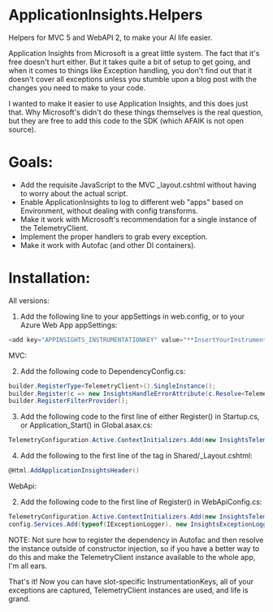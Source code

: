 # ApplicationInsights.Helpers
Helpers for MVC 5 and WebAPI 2, to make your AI life easier.

Application Insights from Microsoft is a great little system. The fact that it's free doesn't hurt either. But it takes quite a bit of setup to get going, and when it comes to things like Exception handling, you don't find out that it doesn't cover all exceptions unless you stumble upon a blog post with the changes you need to make to your code.

I wanted to make it easier to use Application Insights, and this does just that. Why Microsoft's didn't do these things themselves is the real question, but they are free to add this code to the SDK (which AFAIK is not open source).

# Goals: 
- Add the requisite JavaScript to the MVC _layout.cshtml without having to worry about the actual script.
- Enable ApplicationInsights to log to different web "apps" based on Environment, without dealing with config transforms.
- Make it work with Microsoft's recommendation for a single instance of the TelemetryClient.
- Implement the proper handlers to grab every exception.
- Make it work with Autofac (and other DI containers).

# Installation:

All versions:

1) Add the following line to your appSettings in web.config, or to your Azure Web App appSettings:
```csharp
<add key="APPINSIGHTS_INSTRUMENTATIONKEY" value="**InsertYourInstrumentationGuidHere**"/>
```

MVC:

2) Add the following code to DependencyConfig.cs:
```csharp
builder.RegisterType<TelemetryClient>().SingleInstance();
builder.Register(c => new InsightsHandleErrorAttribute(c.Resolve<TelemetryClient>())).AsExceptionFilterFor<Controller>().InstancePerRequest();
builder.RegisterFilterProvider();
```
3) Add the following code to the first line of either Register() in Startup.cs, or Application_Start() in Global.asax.cs:
```csharp
TelemetryConfiguration.Active.ContextInitializers.Add(new InsightsTelemetryInitializer());
```
4) Add the following to the first line of the <head> tag in Shared/_Layout.cshtml:
```csharp
@Html.AddApplicationInsightsHeader()
```

WebApi:

2) Add the following code to the first line of Register() in WebApiConfig.cs:
```csharp
TelemetryConfiguration.Active.ContextInitializers.Add(new InsightsTelemetryInitializer());
config.Services.Add(typeof(IExceptionLogger), new InsightsExceptionLogger(new TelemetryClient())); 
```
NOTE: Not sure how to register the dependency in Autofac and then resolve the instance outside of constructor injection, so if you have a better way to do this and make the TelemetryClient instance available to the whole app, I'm all ears.

That's it! Now you can have slot-specific InstrumentationKeys, all of your exceptions are captured, TelemetryClient instances are used, and life is grand.
